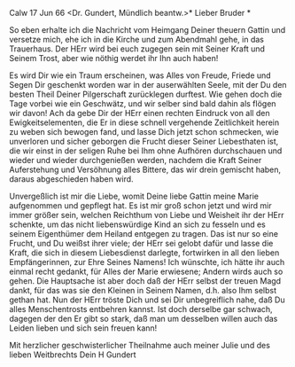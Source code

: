  Calw 17 Jun 66
 <Dr. Gundert, Mündlich beantw.>*
Lieber Bruder <Ostertag>*

So eben erhalte ich die Nachricht vom Heimgang Deiner theuern Gattin und versetze mich, ehe ich in die Kirche und zum Abendmahl gehe, in das Trauerhaus. Der HErr wird bei euch zugegen sein mit Seiner Kraft und Seinem Trost, aber wie nöthig werdet ihr Ihn auch haben!

Es wird Dir wie ein Traum erscheinen, was Alles von Freude, Friede und Segen Dir geschenkt worden war in der auserwählten Seele, mit der Du den besten Theil Deiner Pilgerschaft zurücklegen durftest. Wie gehen doch die Tage vorbei wie ein Geschwätz, und wir selber sind bald dahin als flögen wir davon! Ach da gebe Dir der HErr einen rechten Eindruck von all den Ewigkeitselementen, die Er in diese schnell vergehende Zeitlichkeit herein zu weben sich bewogen fand, und lasse Dich jetzt schon schmecken, wie unverloren und sicher geborgen die Frucht dieser Seiner Liebesthaten ist, die wir einst in der seligen Ruhe bei Ihm ohne Aufhören durchschauen und wieder und wieder durchgenießen werden, nachdem die Kraft Seiner Auferstehung und Versöhnung alles Bittere, das wir drein gemischt haben, daraus abgeschieden haben wird.

Unvergeßlich ist mir die Liebe, womit Deine liebe Gattin meine Marie aufgenommen und gepflegt hat. Es ist mir groß schon jetzt und wird mir immer größer sein, welchen Reichthum von Liebe und Weisheit ihr der HErr schenkte, um das nicht liebenswürdige Kind an sich zu fesseln und es seinem Eigenthümer dem Heiland entgegen zu tragen. Das ist nur so eine Frucht, und Du weißst ihrer viele; der HErr sei gelobt dafür und lasse die Kraft, die sich in diesem Liebesdienst darlegte, fortwirken in all den lieben Empfängerinnen, zur Ehre Seines Namens! Ich wünschte, ich hätte ihr auch einmal recht gedankt, für Alles der Marie erwiesene; Andern wirds auch so gehen. Die Hauptsache ist aber doch daß der HErr selbst der treuen Magd dankt, für das was sie den Kleinen in Seinem Namen, d.h. also Ihm selbst gethan hat. 
Nun der HErr tröste Dich und sei Dir unbegreiflich nahe, daß Du alles Menschentrosts entbehren kannst. Ist doch derselbe gar schwach, dagegen der den Er gibt so stark, daß man um desselben willen auch das Leiden lieben und sich sein freuen kann!

Mit herzlicher geschwisterlicher Theilnahme auch meiner Julie und des lieben Weitbrechts
 Dein
 H Gundert
